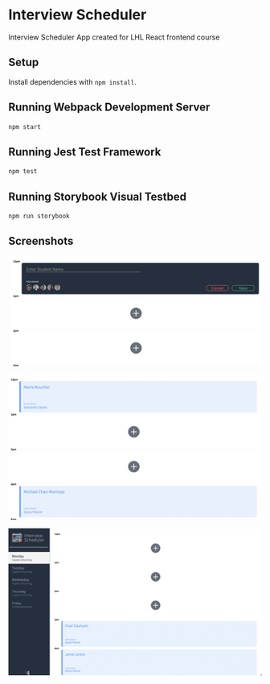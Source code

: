 # Interview Scheduler

Interview Scheduler App created for LHL React frontend course

## Setup

Install dependencies with `npm install`.

## Running Webpack Development Server

```sh
npm start
```

## Running Jest Test Framework

```sh
npm test
```

## Running Storybook Visual Testbed

```sh
npm run storybook
```

## Screenshots

!["Add an appointment"](https://raw.githubusercontent.com/asmorris/scheduler-frontend/production/scheduler/docs/AddAnAppointment.png)

!["Closeup of Schedule"](https://raw.githubusercontent.com/asmorris/scheduler-frontend/production/scheduler/docs/InterviewCloseup.png)

!["Entire scheduler frontend"](https://raw.githubusercontent.com/asmorris/scheduler-frontend/production/scheduler/docs/SchedulerOverview.png)
